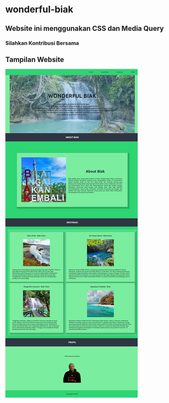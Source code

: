 # wonderful-biak

## Website ini menggunakan CSS dan Media Query

### Silahkan Kontribusi Bersama

## Tampilan Website

<img src="assets/img/website.png">
